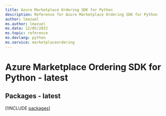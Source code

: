 ```yaml
---
title: Azure Marketplace Ordering SDK for Python
description: Reference for Azure Marketplace Ordering SDK for Python
author: lmazuel
ms.author: lmazuel
ms.data: 12/05/2022
ms.topic: reference
ms.devlang: python
ms.service: marketplaceordering
---
```

# Azure Marketplace Ordering SDK for Python - latest
## Packages - latest
[!INCLUDE [packages](marketplace-ordering-index.md)]